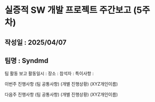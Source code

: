 # 실증적 SW 개발 프로젝트 주간보고 (5주차)

## 작성일 : 2025/04/07
## 팀명 : Syndmd

팀 활동 보고
활동일시 : 
장소 : 
참석자 : 
특이사항 : 

이번주 진행사항
(팀 공통사항)
(개별 진행상황)
(XYZ개인이름)

다음주 진행사항
(팀 공통사항)
(개별 진행상황)
(XYZ개인이름)

